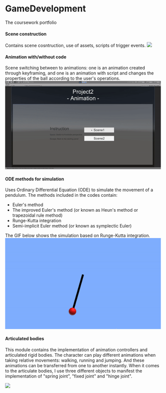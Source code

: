 # GameDevelopment
The coursework portfolio

#### Scene construction

Contains scene cosntruction, use of assets, scripts of trigger events.
![](https://github.com/RiverLeeGitHub/GameDevelopment/blob/master/Scene%20construction/demo.gif?raw=true)

#### Animation with/without code

Scene switching between to animations: one is an animation created through keyframing, and one is an animation with script and changes the properties of the ball according to the user's operations.
![](https://github.com/RiverLeeGitHub/GameDevelopment/blob/master/Animation%20with%20or%20without%20codes/demo.gif?raw=true)

#### ODE methods for simulation

Uses Ordinary Differential Equation (ODE) to simulate the movement of a pendulum. The methods included in the codes contain: 
* Euler's method
* The improved Euler's method (or known as Heun's method or trapezoidal rule method)
* Runge-Kutta integration
* Semi-implicit Euler method (or known as symplectic Euler)

The GIF below shows the simulation based on Runge-Kutta integration.
![](https://github.com/RiverLeeGitHub/GameDevelopment/blob/master/ODE%20simulation/demo.gif?raw=true)

#### Articulated bodies

This module contains the implementation of animation controllers and articulated rigid bodies. The character can play different animations when taking relative movements: walking, running and jumping. And these animations can be transferred from one to another instantly. When it comes to the articulate bodies, I use three different objects to manifest the implementation of "spring joint", "fixed joint" and "hinge joint".

![](https://github.com/RiverLeeGitHub/GameDevelopment/blob/master/Scene%20construction/demo.gif?raw=true)